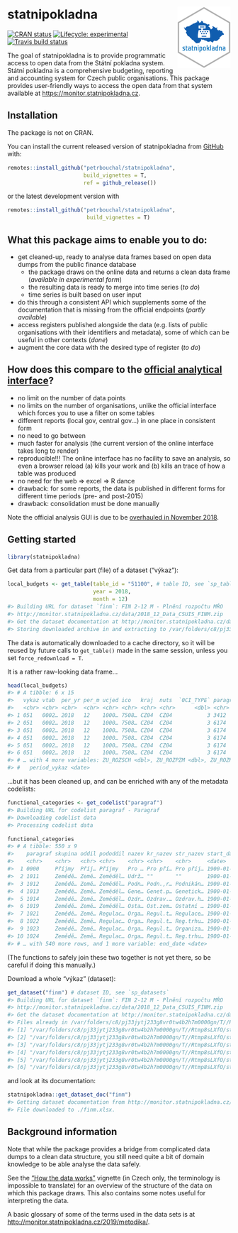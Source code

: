 
<!-- README.md is generated from README.Rmd. Please edit that file -->

# statnipokladna <img src='man/figures/logo.png' align="right" height="138" />

<!-- badges: start -->

[![CRAN
status](https://www.r-pkg.org/badges/version/statnipokladna)](https://CRAN.R-project.org/package=statnipokladna)
[![Lifecycle:
experimental](https://img.shields.io/badge/lifecycle-experimental-orange.svg)](https://www.tidyverse.org/lifecycle/#experimental)
[![Travis build
status](https://travis-ci.org/petrbouchal/statnipokladna.svg?branch=master)](https://travis-ci.org/petrbouchal/statnipokladna)
<!-- badges: end -->

The goal of statnipokladna is to provide programmatic access to open
data from the Státní pokladna system. Státní pokladna is a comprehensive
budgeting, reporting and accounting system for Czech public
organisations. This package provides user-friendly ways to access the
open data from that system available at
<https://monitor.statnipokladna.cz>.

## Installation

The package is not on CRAN.

You can install the current released version of statnipokladna from
[GitHub](https://github.com/petrbouchal/statnipokladna) with:

``` r
remotes::install_github("petrbouchal/statnipokladna",
                        build_vignettes = T,
                        ref = github_release())
```

or the latest development version with

``` r
remotes::install_github("petrbouchal/statnipokladna",
                         build_vignettes = T)
```

## What this package aims to enable you to do:

  - get cleaned-up, ready to analyse data frames based on open data
    dumps from the public finance database
      - the package draws on the online data and returns a clean data
        frame (*available in experimental form*)
      - the resulting data is ready to merge into time series (*to do*)
      - time series is built based on user input
  - do this through a consistent API which supplements some of the
    documentation that is missing from the official endpoints (*partly
    available*)
  - access registers published alongside the data (e.g. lists of public
    organisations with their identifiers and metadata), some of which
    can be useful in other contexts (*done*)
  - augment the core data with the desired type of register (*to do*)

## How does this compare to the [official analytical interface](http://monitor.statnipokladna.cz/)?

  - no limit on the number of data points
  - no limits on the number of organisations, unlike the official
    interface which forces you to use a filter on some tables
  - different reports (local gov, central gov…) in one place in
    consistent form
  - no need to go between
  - much faster for analysis (the current version of the online
    interface takes long to render)
  - reproducible\!\!\! The online interface has no facility to save an
    analysis, so even a browser reload (a) kills your work and (b) kills
    an trace of how a table was produced
  - no need for the web =\> excel =\> R dance
  - drawback: for some reports, the data is published in different forms
    for different time periods (pre- and post-2015)
  - drawback: consolidation must be done manually

Note the official analysis GUI is due to be [overhauled in
November 2018](https://twitter.com/otevrenadatamf/status/1190329092916289536).

## Getting started

``` r
library(statnipokladna)
```

Get data from a particular part (file) of a dataset (“výkaz”):

``` r
local_budgets <- get_table(table_id = "51100", # table ID, see `sp_tables`
                           year = 2018,
                           month = 12)
#> Building URL for dataset `finm`: FIN 2-12 M - Plnění rozpočtu MŘO
#> http://monitor.statnipokladna.cz/data/2018_12_Data_CSUIS_FINM.zip
#> Get the dataset documentation at http://monitor.statnipokladna.cz/data/struktura/finm.xlsx
#> Storing downloaded archive in and extracting to /var/folders/c8/pj33jytj233g8vr0tw4b2h7m0000gn/T//Rtmp8sLXfO/statnipokladna/finm
```

The data is automatically downloaded to a cache directory, so it will be
reused by future calls to `get_table()` made in the same session, unless
you set `force_redownload = T`.

It is a rather raw-looking data frame…

``` r
head(local_budgets)
#> # A tibble: 6 x 15
#>   vykaz vtab  per_yr per_m ucjed ico   kraj  nuts  `0CI_TYPE` paragraf polozka
#>   <chr> <chr> <chr>  <chr> <chr> <chr> <chr> <chr>      <dbl> <chr>    <chr>  
#> 1 051   0002… 2018   12    1000… 7508… CZ04  CZ04           3 3412     6341   
#> 2 051   0002… 2018   12    1000… 7508… CZ04  CZ04           3 6174     5011   
#> 3 051   0002… 2018   12    1000… 7508… CZ04  CZ04           3 6174     5021   
#> 4 051   0002… 2018   12    1000… 7508… CZ04  CZ04           3 6174     5024   
#> 5 051   0002… 2018   12    1000… 7508… CZ04  CZ04           3 6174     5031   
#> 6 051   0002… 2018   12    1000… 7508… CZ04  CZ04           3 6174     5032   
#> # … with 4 more variables: ZU_ROZSCH <dbl>, ZU_ROZPZM <dbl>, ZU_ROZKZ <dbl>,
#> #   period_vykaz <date>
```

…but it has been cleaned up, and can be enriched with any of the
metadata codelists:

``` r
functional_categories <- get_codelist("paragraf")
#> Building URL for codelist paragraf - Paragraf
#> Downloading codelist data
#> Processing codelist data
```

``` r
functional_categories
#> # A tibble: 550 x 9
#>    paragraf skupina oddil pododdil nazev kr_nazev str_nazev start_date
#>    <chr>    <chr>   <chr> <chr>    <chr> <chr>    <chr>     <date>    
#>  1 0000     Příjmy  Příj… Příjmy   Pro … Pro pří… Pro příj… 1900-01-01
#>  2 1011     Zemědě… Země… Zeměděl… Udrž… ""       ""        1900-01-01
#>  3 1012     Zemědě… Země… Zeměděl… Podn… Podn.,r… Podnikán… 1900-01-01
#>  4 1013     Zemědě… Země… Zeměděl… Gene… Genet.p… Genetick… 1900-01-01
#>  5 1014     Zemědě… Země… Zeměděl… Ozdr… Ozdrav.… Ozdrav.h… 1900-01-01
#>  6 1019     Zemědě… Země… Zeměděl… Osta… Ost.zem… Ostatní … 1900-01-01
#>  7 1021     Zemědě… Země… Regulac… Orga… Regul.t… Regulace… 1900-01-01
#>  8 1022     Zemědě… Země… Regulac… Orga… Regul.t… Reg.trhu… 1900-01-01
#>  9 1023     Zemědě… Země… Regulac… Orga… Regul.t… Organiza… 1900-01-01
#> 10 1024     Zemědě… Země… Regulac… Orga… Regul.t… Reg.trhu… 1900-01-01
#> # … with 540 more rows, and 1 more variable: end_date <date>
```

(The functions to safely join these two together is not yet there, so be
careful if doing this manually.)

Download a whole “výkaz” (dataset):

``` r
get_dataset("finm") # dataset ID, see `sp_datasets`
#> Building URL for dataset `finm`: FIN 2-12 M - Plnění rozpočtu MŘO
#> http://monitor.statnipokladna.cz/data/2018_12_Data_CSUIS_FINM.zip
#> Get the dataset documentation at http://monitor.statnipokladna.cz/data/struktura/finm.xlsx
#> Files already in /var/folders/c8/pj33jytj233g8vr0tw4b2h7m0000gn/T//Rtmp8sLXfO/statnipokladna/finm, not downloading. Set `force_redownload` to TRUE if needed.
#> [1] "/var/folders/c8/pj33jytj233g8vr0tw4b2h7m0000gn/T//Rtmp8sLXfO/statnipokladna/finm/FINM201_2018012.csv"
#> [2] "/var/folders/c8/pj33jytj233g8vr0tw4b2h7m0000gn/T//Rtmp8sLXfO/statnipokladna/finm/FINM202_2018012.csv"
#> [3] "/var/folders/c8/pj33jytj233g8vr0tw4b2h7m0000gn/T//Rtmp8sLXfO/statnipokladna/finm/FINM203_2018012.csv"
#> [4] "/var/folders/c8/pj33jytj233g8vr0tw4b2h7m0000gn/T//Rtmp8sLXfO/statnipokladna/finm/FINM204_2018012.csv"
#> [5] "/var/folders/c8/pj33jytj233g8vr0tw4b2h7m0000gn/T//Rtmp8sLXfO/statnipokladna/finm/FINM205_2018012.csv"
#> [6] "/var/folders/c8/pj33jytj233g8vr0tw4b2h7m0000gn/T//Rtmp8sLXfO/statnipokladna/finm/FINM207_2018012.csv"
```

and look at its documentation:

``` r
statnipokladna::get_dataset_doc("finm")
#> Getting dataset documentation from http://monitor.statnipokladna.cz/data/struktura/finm.xlsx
#> File downloaded to ./finm.xlsx.
```

## Background information

Note that while the package provides a bridge from complicated data
dumps to a clean data structure, you still need quite a bit of domain
knowledge to be able analyse the data safely.

See the [“How the data
works”](https://petrbouchal.github.io/statnipokladna/articles/how-the-data-works.html)
vignette (in Czech only, the terminology is impossible to translate) for
an overview of the structure of the data on which this package draws.
This also contains some notes useful for interpreting the data.

A basic glossary of some of the terms used in the data sets is at
<http://monitor.statnipokladna.cz/2019/metodika/>.
